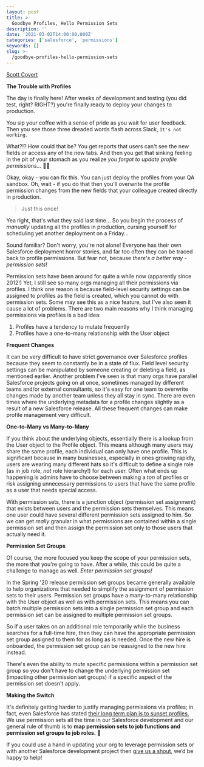 ```yaml
---
layout: post
title: >-
  Goodbye Profiles, Hello Permission Sets
description: ''
date: '2021-03-02T14:00:00.000Z'
categories: ['salesforce', 'permissions']
keywords: []
slug: >-
  /goodbye-profiles-hello-permission-sets
---
```


[Scott Covert](https://www.tython.co/)

**The Trouble with Profiles**

The day is finally here! After weeks of development and testing (you
did test, right? RIGHT?) you're finally ready to deploy your changes
to production.

You sip your coffee with a sense of pride as you wait for user feedback.
Then you see those three dreaded words flash across Slack,
`It's not working.`

What?!? How could that be? You get reports that users can't see the new
fields or access any of the new tabs. And then you get that sinking feeling
in the pit of your stomach as you realize
*you forgot to update profile permissions...*
:man_facepalming:

Okay, okay - you can fix this. You can just deploy the profiles from your
QA sandbox. Oh, wait - if you do that then you'll overwrite the profile permission
changes from the new fields that your colleague created directly in production.
> Just this once!

Yea right, that's what they said last time... So you begin the process of
_manually_
updating all the profiles in production, cursing yourself for scheduling yet
another deployment on a Friday...

Sound familiar? Don't worry, you're not alone! Everyone has their own
Salesforce deployment horror stories, and far too often they can be traced
back to profile permissions. But fear not, because
*there's a better way - permission sets*!

Permission sets have been around for quite a while now (apparently since 2012!)
Yet, I still see so many orgs managing all their permissions via profiles.
I think one reason is because field-level security settings can be assigned to
profiles as the field is created, which you cannot do with permission sets.
Some may see this as a nice feature, but I've also seen it cause a lot of problems.
There are two main reasons why I think managing permissions via profiles is a bad idea:
1. Profiles have a tendency to mutate frequently
2. Profiles have a one-to-many relationship with the User object

**Frequent Changes**

It can be very difficult to have strict governance over Salesforce profiles
because they seem to constantly be in a state of flux. Field level security
settings can be manipulated by someone creating or deleting a field, as
mentioned earlier. Another problem I've seen is that many orgs have parallel
Salesforce projects going on at once, sometimes managed by different teams
and/or external consultants, so it's easy for one team to overwrite changes
made by another team unless they all stay in sync. There are even times where
the underlying metadata for a profile changes slightly as a result of a new
Salesforce release. All these frequent changes can make profile management
very difficult.

**One-to-Many vs Many-to-Many**

If you think about the underlying objects, essentially there is a lookup from
the User object to the Profile object. This means although many users may share
the same profile, each individual can only have one profile. This is significant
because in many businesses, especially in ones growing rapidly, users are wearing
many different hats so it's difficult to define a single role (as in job role,
*not*
role hierarchy!) for each user. Often what ends up happening is admins
have to choose between making a
*ton*
of profiles or risk assigning unnecessary permissions to users that have the same
profile as a user that needs special access.

With permission sets, there is a junction object (permission set assignment)
that exists between users and the permission sets themselves. This means one user
could have several different permission sets assigned to him. So we can get
*really*
granular in what permissions are contained within a single permission set and then
assign the permission set only to those users that actually need it.

**Permission Set Groups**

Of course, the more focused you keep the scope of your permission sets, the more
that you're going to have. After a while, this could be quite a challenge to
manage as well.
*Enter permission set groups!*

In the Spring '20 release permission set groups became generally available to help
organizations that needed to simplify the assignment of permission sets to their
users. Permission set groups have a many-to-many relationship with the User
object as well as with permission sets. This means you can batch multiple permission
sets into a single permission set group and each permission set can be assigned to
multiple permission set groups.

So if a user takes on an additional role temporarily while the business searches for a
full-time hire, then they can have the appropriate permission set group assigned to
them for as long as is needed. Once the new hire is onboarded, the permission set group
can be reassigned to the new hire instead.

There's even the ability to
_mute_
specific permissions within a permission set group so
you don't have to change the underlying permission set (impacting other permission set
groups) if a specific aspect of the permission set doesn't apply.

**Making the Switch**

It's definitely getting harder to justify managing permissions via profiles; in fact, even
Salesforce has stated
[their long term plan is to sunset profiles.](https://admin.salesforce.com/blog/2019/introducing-the-next-generation-of-user-management-permission-set-groups)
We use permission sets all the time in our Salesforce development and our general
rule of thumb is to
**map permission sets to job functions and permission set groups to job roles.**
:tada:

If you could use a hand in updating your org to leverage permission sets
or with another Salesforce development project then
[give us a shout](mailto:support@tython.co),
we’d be happy to help!

